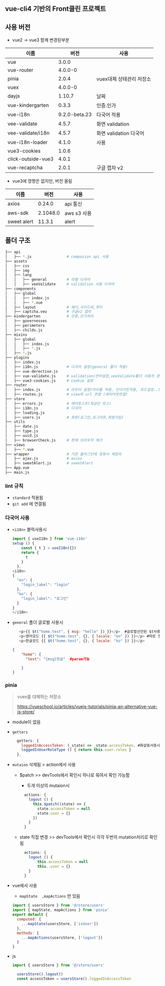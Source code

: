 ## vue-cli4 기반의 Front클린 프로젝트

## 사용 버전

* vue2 -> vue3  함께 변경된부분

| 이름               | 버전          | 사용                     |
| ------------------ | ------------- | ------------------------ |
| vue                | 3.0.0         |                          |
| vue-router         | 4.0.0-0       |                          |
| pinia              | 2.0.4         | vuex대체 상태관리 저장소 |
| vuex               | 4.0.0-0       |                          |
| dayjs              | 1.10.7        | 날짜                     |
| vue-kindergarten   | 0.3.3         | 인증.인가                |
| vue-i18n           | 9.2.0-beta.23 | 다국어 적용              |
| vee-validate       | 4.5.7         | 화면 validation          |
| vee-validate/i18n  | 4.5.7         | 화면 validation  다국어  |
| vue-i18n-loader    | 4.1.0         | <i18n>사용               |
| vue3-cookies       | 1.0.6         |                          |
| click-outside-vue3 | 4.0.1         |                          |
| vue-recaptcha      | 2.0.1         | 구글 캡차 v2             |

* vue3에 영향은 없지만, 버전 올림

| 이름        | 버전     | 사용        |
| ----------- | -------- | ----------- |
| axios       | 0.24.0   | api 통신    |
| aws-sdk     | 2.1048.0 | aws s3 사용 |
| sweet alert | 11.3.1   | alert       |

## 폴더 구조

```bash
├── api
│   ├── *.js				# composion api 사용 
├── assets
│   ├── css
│   ├── img
│   ├── lang
│   │   ├── general			# 라벨 다국어
│   │   ├── veeValidate		# validation 사용 다국어
├── components
│   ├── global
│   │   ├── index.js
│   │   ├── *.vue
│   ├── layout   			# 헤더,사이드바,푸터
│   ├── captcha.veu			# 구글v2 캡차
├── kindergarten			# 인증,인가처리
│   ├── governesses
│   ├── perimeters
│   ├── childs.js
├── mixins
│   ├── global
│   │   ├── index.js
│   │   ├── *.js
│   ├── *.js
├── plugins
│   ├── index.js
│   ├── i18n.js				# 다국어 설정(general 폴더 적용)
│   ├── vue-derective.js
│   ├── vue-validate.js		# validation(언어설정,veeValidate폴더 사용자 정의 적용)
│   ├── vue3-cookies.js		# cookie 설정
├── router
│   ├── index.js			# 라우터 설정(타이틀 적용, 킨더가든적용, 모드설정..)
│   ├── routes.js			# view와 url 연결 (레이아웃연결)
├── store
│   ├── errors.js			# 에러토스트(최상단 토스)
│   ├── i18n.js				# 다국어	
│   ├── loading.js		
│   ├── users.js			# 회원(로그인,로그아웃,회원가입)
├── utils
│   ├── date.js
│   ├── type.js
│   ├── uuid.js
│   ├── browserCheck.js		# 현재 브라우저 체크
├── views
│   ├── *.vue
├── wrapper					# 기존 플러그인에 맞춰서 재정의
│   ├── ajax.js				# axios
│   ├── sweetAlert.js		# sweetAlert 
├── App.vue
├── main.js
```

### lint 규칙

- `standard` 적용됨
- `git add` 에 연결됨

### 다국어 사용 

* `<i18n>` 블럭사용시 

  ```js
  import { useI18n } from 'vue-i18n' 
  setup () {
      const { t } = useI18n({})
      return {
        t
      }
    },
  <i18n>
  {
    "en": {
      "login_label": "login"
    },
    "ko": {
      "login_label": "로그인"
    }
  }
  </i18n>
  ```

* `general` 폴더 글로벌 사용시 

  ```js
     <p>{{ $t("home.test", { msg: "hello" }) }}</p>  #글로벌선언된 $t사용가능  #param가능
     <p>영어모드 {{ $t("home.test", {}, { locale: "en" }) }}</p> #따로 언어 선택가능
     <p>한글모드 {{ $t("home.test", {}, { locale: "ko" }) }}</p>
  ```

  ```json
  {
      "home": {
        "test": "{msg}한글"  #param가능
  
      }
  }
  ```

### pinia 

> vuex를 대체하는 저장소
>
> https://vueschool.io/articles/vuejs-tutorials/pinia-an-alternative-vue-js-store/

* module이 없음 

* `getters`

  ```js
    getters: {
      loggedInAccessToken: (_state) => _state.accessToken, #화살표사용시, this 불가
      loggedInUserRoleType () { return this.user.roles }  
    },
  ```

* `mutaion` 삭제됨 > action에서 사용

  * $patch  >> devTools에서 확인시 하나로 묶여서 확인 가능함 

    * 두개 이상의 mutaion시 

    ```js
      actions: {    
    	logout () {
          this.$patch((state) => {
            state.accessToken = null
            state.user = {}
          })
        }
      }
    ```

  * state 직접 변경  >>  devTools에서 확인시 각각 두번의 mutation처리로 확인됨

    ```js
      actions: {      
    	logout () {
            this.accessToken = null
            this..user = {}   
        }
      }
    ```

    

* vue에서 사용

  * `mapState  ,mapActions` 만 있음 

  ```js
  import { usersStore } from '@/store/users'
  import { mapState, mapActions } from 'pinia'
  export default {
    computed: {
      ...mapState(usersStore, ['isUser'])
    },
    methods: {
      ...mapActions(usersStore, ['logout'])
    }
  }
  ```

* js

  ```js
  import { usersStore } from '@/store/users'
  
    usersStore().logout()
    const accessToken = usersStore().loggedInAccessToken
  ```
